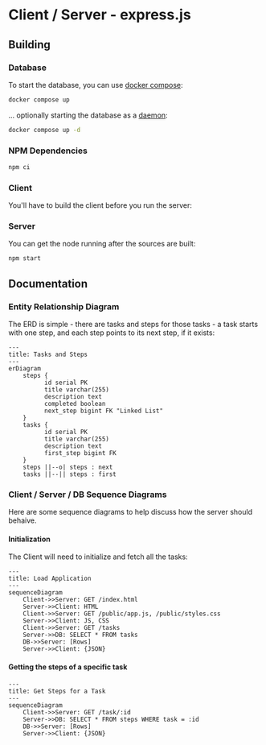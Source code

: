 # Client / Server - express.js

## Building

### Database

To start the database, you can use [docker compose](https://docs.docker.com/compose/):

```bash
docker compose up
```

... optionally starting the database as a [daemon](https://en.wikipedia.org/wiki/Daemon_(computing)):

```bash
docker compose up -d
```

### NPM Dependencies

```bash
npm ci
```

### Client

You'll have to build the client before you run the server:

### Server

You can get the node running after the sources are built:

```bash
npm start
```

## Documentation


### Entity Relationship Diagram

The ERD is simple - there are tasks and steps for those tasks - a task starts with one step,
and each step points to its next step, if it exists:

```mermaid
---
title: Tasks and Steps
---
erDiagram
    steps {
          id serial PK
          title varchar(255)
          description text
          completed boolean
          next_step bigint FK "Linked List"
    }
    tasks {
          id serial PK
          title varchar(255)
          description text
          first_step bigint FK
    }
    steps ||--o| steps : next
    tasks ||--|| steps : first
```

### Client / Server / DB Sequence Diagrams

Here are some sequence diagrams to help discuss how the server should behaive.

#### Initialization

The Client will need to initialize and fetch all the tasks:

```mermaid
---
title: Load Application
---
sequenceDiagram
    Client->>Server: GET /index.html
    Server->>Client: HTML
    Client->>Server: GET /public/app.js, /public/styles.css
    Server->>Client: JS, CSS
    Client->>Server: GET /tasks
    Server->>DB: SELECT * FROM tasks
    DB->>Server: [Rows]
    Server->>Client: {JSON}
```

#### Getting the steps of a specific task

```mermaid
---
title: Get Steps for a Task
---
sequenceDiagram
    Client->>Server: GET /task/:id
    Server->>DB: SELECT * FROM steps WHERE task = :id
    DB->>Server: [Rows]
    Server->>Client: {JSON}
```
